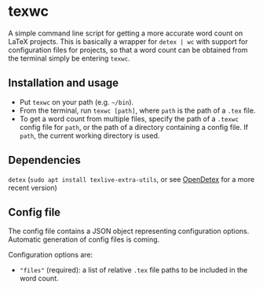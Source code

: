 # texwc
A simple command line script for getting a more accurate word count on LaTeX projects. This is basically a wrapper for `detex | wc` with support for configuration files for projects, so that a word count can be obtained from the terminal simply be entering `texwc`.

## Installation and usage
* Put `texwc` on your path (e.g. `~/bin`).
* From the terminal, run `texwc [path]`, where `path` is the path of a `.tex` file.
* To get a word count from multiple files, specify the path of a `.texwc` config file for `path`, or the path of a directory containing a config file. If `path`, the current working directory is used.

## Dependencies
`detex` (`sudo apt install texlive-extra-utils`, or see [OpenDetex](https://github.com/yjkimjunior/opendetex) for a more recent version)

## Config file
The config file contains a JSON object representing configuration options. Automatic generation of config files is coming.

Configuration options are:
* `"files"` (required): a list of relative `.tex` file paths to be included in the word count.
